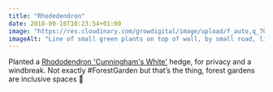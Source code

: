 ```yaml
---
title: "Rhodedendron"
date: 2018-09-16T10:23:54+01:00
image: "https://res.cloudinary.com/growdigital/image/upload/f_auto,q_70,w_736/v1544352410/rhodedendron-44651583312.jpg"
imageAlt: "Line of small green plants on top of wall, by small road, little white dog in the near distance"
---
```


Planted a [Rhododendron 'Cunningham's White'](https://www.rhs.org.uk/Plants/91138/Rhododendron-Cunningham-s-White/Details) hedge, for privacy and a windbreak. Not exactly #ForestGarden but that’s the thing, forest gardens are inclusive spaces 🙂
